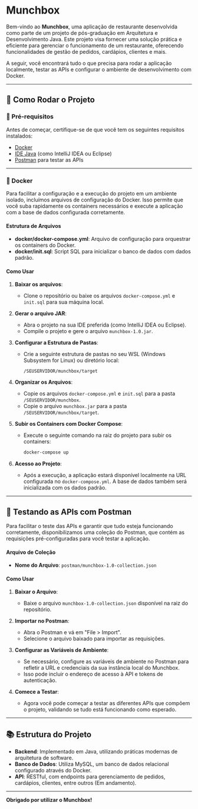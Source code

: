 # Munchbox

Bem-vindo ao **Munchbox**, uma aplicação de restaurante desenvolvida como parte de um projeto de pós-graduação em Arquitetura e Desenvolvimento Java. Este projeto visa fornecer uma solução prática e eficiente para gerenciar o funcionamento de um restaurante, oferecendo funcionalidades de gestão de pedidos, cardápios, clientes e mais.

A seguir, você encontrará tudo o que precisa para rodar a aplicação localmente, testar as APIs e configurar o ambiente de desenvolvimento com Docker.

---

## 🚀 Como Rodar o Projeto

### 🔧 Pré-requisitos

Antes de começar, certifique-se de que você tem os seguintes requisitos instalados:

- [Docker](https://www.docker.com/get-started)
- [IDE Java](https://www.jetbrains.com/idea/) (como IntelliJ IDEA ou Eclipse)
- [Postman](https://www.postman.com/downloads/) para testar as APIs

---

### 🐳 Docker

Para facilitar a configuração e a execução do projeto em um ambiente isolado, incluímos arquivos de configuração do Docker. Isso permite que você suba rapidamente os containers necessários e execute a aplicação com a base de dados configurada corretamente.

#### Estrutura de Arquivos

- **docker/docker-compose.yml**: Arquivo de configuração para orquestrar os containers do Docker.
- **docker/init.sql**: Script SQL para inicializar o banco de dados com dados padrão.

#### Como Usar

1. **Baixar os arquivos**:
   - Clone o repositório ou baixe os arquivos `docker-compose.yml` e `init.sql` para sua máquina local.

2. **Gerar o arquivo JAR**:
   - Abra o projeto na sua IDE preferida (como IntelliJ IDEA ou Eclipse).
   - Compile o projeto e gere o arquivo `munchbox-1.0.jar`.

3. **Configurar a Estrutura de Pastas**:
   - Crie a seguinte estrutura de pastas no seu WSL (Windows Subsystem for Linux) ou diretório local:
     ```
     /SEUSERVIDOR/munchbox/target
     ```

4. **Organizar os Arquivos**:
   - Copie os arquivos `docker-compose.yml` e `init.sql` para a pasta `/SEUSERVIDOR/munchbox`.
   - Copie o arquivo `munchbox.jar` para a pasta `/SEUSERVIDOR/munchbox/target`.

5. **Subir os Containers com Docker Compose**:
   - Execute o seguinte comando na raiz do projeto para subir os containers:
     ```bash
     docker-compose up
     ```

6. **Acesso ao Projeto**:
   - Após a execução, a aplicação estará disponível localmente na URL configurada no `docker-compose.yml`. A base de dados também será inicializada com os dados padrão.

---

## 🧪 Testando as APIs com Postman

Para facilitar o teste das APIs e garantir que tudo esteja funcionando corretamente, disponibilizamos uma coleção do Postman, que contém as requisições pré-configuradas para você testar a aplicação.

#### Arquivo de Coleção

- **Nome do Arquivo**: `postman/munchbox-1.0-collection.json`

#### Como Usar

1. **Baixar o Arquivo**:
   - Baixe o arquivo `munchbox-1.0-collection.json` disponível na raiz do repositório.

2. **Importar no Postman**:
   - Abra o Postman e vá em "File > Import".
   - Selecione o arquivo baixado para importar as requisições.

3. **Configurar as Variáveis de Ambiente**:
   - Se necessário, configure as variáveis de ambiente no Postman para refletir a URL e credenciais da sua instância local do Munchbox.
   - Isso pode incluir o endereço de acesso à API e tokens de autenticação.

4. **Comece a Testar**:
   - Agora você pode começar a testar as diferentes APIs que compõem o projeto, validando se tudo está funcionando como esperado.

---

## 📚 Estrutura do Projeto

- **Backend**: Implementado em Java, utilizando práticas modernas de arquitetura de software.
- **Banco de Dados**: Utiliza MySQL, um banco de dados relacional configurado através do Docker.
- **API**: RESTful, com endpoints para gerenciamento de pedidos, cardápios, clientes, entre outros (Em andamento).

---

**Obrigado por utilizar o Munchbox!**
